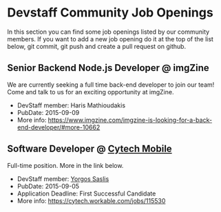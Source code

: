 # Devstaff Community Job Openings

In this section you can find some job openings listed by our community members. If you want to add a new job opening do it at the top of the list below, git commit, git push and create a pull request on github.

## Senior Backend Node.js Developer @ imgZine
We are currently seeking a full time back-end developer  to join our team! Come and talk to us for an exciting opportunity at imgZine.

* DevStaff member: Haris Mathioudakis
* PubDate: 2015-09-09
* More info: https://www.imgzine.com/imgzine-is-looking-for-a-back-end-developer/#more-10662

## Software Developer @ [Cytech Mobile](http://www.cytechmobile.com)
Full-time position. More in the link below.

* DevStaff member: [Yorgos Saslis](http://www.meetup.com/DevStaff-A-Developer-Community-Gathering-In-Crete/members/122078292/)
* PubDate: 2015-09-05
* Application Deadline: First Successful Candidate
* More info: https://cytech.workable.com/jobs/115530

